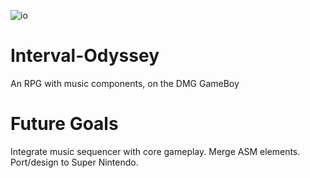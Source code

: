  ![io](https://intervalodysseygb.neocities.org/THE%20PROCESS.gif)
# Interval-Odyssey
 An RPG with music components, on the DMG GameBoy

# Future Goals
 Integrate music sequencer with core gameplay. Merge ASM elements. Port/design to Super Nintendo.
